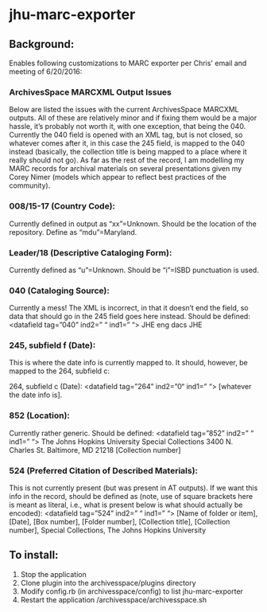 # jhu-marc-exporter

## Background:

Enables following customizations to MARC exporter per Chris' email and meeting of 6/20/2016:

### ArchivesSpace MARCXML Output Issues
Below are listed the issues with the current ArchivesSpace MARCXML outputs. All of these are relatively minor and if fixing them would be a major hassle, it’s probably not worth it, with one exception, that being the 040. Currently the 040 field is opened with an XML tag, but is not closed, so whatever comes after it, in this case the 245 field, is mapped to the 040 instead (basically, the collection title is being mapped to a place where it really should not go). As far as the rest of the record, I am modelling my MARC records for archival materials on several presentations given my Corey Nimer (models which appear to reflect best practices of the community).

### 008/15-17 (Country Code):
Currently defined in output as “xx”=Unknown. Should be the location of the repository. Define as “mdu”=Maryland.

### Leader/18 (Descriptive Cataloging Form):
Currently defined as “u”=Unknown. Should be “i”=ISBD punctuation is used.

### 040 (Cataloging Source):
Currently a mess! The XML is incorrect, in that it doesn’t end the field, so data that should go in the 245 field goes here instead. Should be defined:
<datafield tag=”040” ind2=” “ ind1=” “>
	<subfield code=”a”>JHE</subfield>
	<subfield code=”b”>eng</subfield>
	<subfield code=”e”>dacs</subfield>
	<subfield code=”c”>JHE</subfield>
</datafield>

### 245, subfield f (Date):
This is where the date info is currently mapped to. It should, however, be mapped to the 264, subfield c:

264, subfield c (Date):
<datafield tag=”264” ind2=”0“ ind1=” “>
	<subfield code=”c”>[whatever the date info is].</subfield>
</datafield>

### 852 (Location):
Currently rather generic. Should be defined:
<datafield tag=”852” ind2=” “ ind1=” “>
	<subfield code=”a”>The Johns Hopkins University</subfield>
	<subfield code=”b”>Special Collections</subfield>
	<subfield code=”e”>3400 N. Charles St. Baltimore, MD 21218</subfield>
	<subfield code=”c”>[Collection number]</subfield>
</datafield>

### 524 (Preferred Citation of Described Materials):
This is not currently present (but was present in AT outputs). If we want this info in the record, should be defined as (note, use of square brackets here is meant as literal, i.e., what is present below is what should actually be encoded):
<datafield tag=”524” ind2=” “ ind1=” “>
	<subfield code=”a”>[Name of folder or item], [Date], [Box number], [Folder number], [Collection title], [Collection number], Special Collections, The Johns Hopkins University</subfield>
</datafield>

## To install:

1. Stop the application
2. Clone plugin into the archivesspace/plugins directory
3. Modify config.rb (in archivesspace/config) to list jhu-marc-exporter
4. Restart the application /archivesspace/archivesspace.sh
